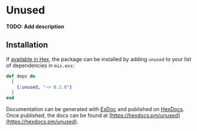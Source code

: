 # Unused

**TODO: Add description**

## Installation

If [available in Hex](https://hex.pm/docs/publish), the package can be installed
by adding `unused` to your list of dependencies in `mix.exs`:

```elixir
def deps do
  [
    {:unused, "~> 0.1.0"}
  ]
end
```

Documentation can be generated with [ExDoc](https://github.com/elixir-lang/ex_doc)
and published on [HexDocs](https://hexdocs.pm). Once published, the docs can
be found at [https://hexdocs.pm/unused](https://hexdocs.pm/unused).

